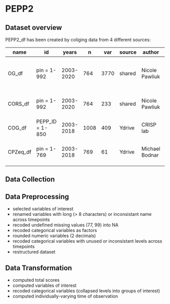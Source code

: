 # PEPP2
## Dataset overview
PEPP2_df has been created by coliging data from 4 different sources:

  name  |       id      |   years |  n | var |source|    author    |  version |format|                        description                         |
--------|---------------|---------|----|-----|------|--------------|----------|------|------------------------------------------------------------|
OG_df   |pin = 1-992    |2003-2020|764 |3770 |shared|Nicole Pawliuk|06/01/2020|.sav  |Subset of PEPP assessment protocol from baseline to month 24|
CORS_df |pin = 1-992    |2003-2020|764 |233  |shared|Nicole Pawliuk|06/01/2020|.sav  |Baseline sociodemographics and circumstance of onset        |
COG_df  |PEPP_ID = 1-850|2003-2018|1008|409  |Ydrive|CRISP lab     |16/09/2021|.xlsx |Neuropsy assesmment at month 3-6                            |
CPZeq_df|pin = 1-769    |2003-2018|769 |61   |Ydrive|Michael Bodnar|16/09/2021|.xlsx |Chlorpromazine equivalent from baseline to month 24         |

## Data Collection


## Data Preprocessing
- selected variables of interest
- renamed variables with long (> 8 characters) or inconsistant name across timepoints
- recoded undefined missing values (77, 99) into NA
- recoded categorical variables as factors
- rounded numeric variables (2 decimals)
- recoded categorical variables with unused or inconsistant levels across timepoints
- restructured dataset

## Data Transformation
- computed total scores 
- computed variables of interest
- recoded categorical variables (collapsed levels into groups of interest)
- computed individually-varying time of observation 

